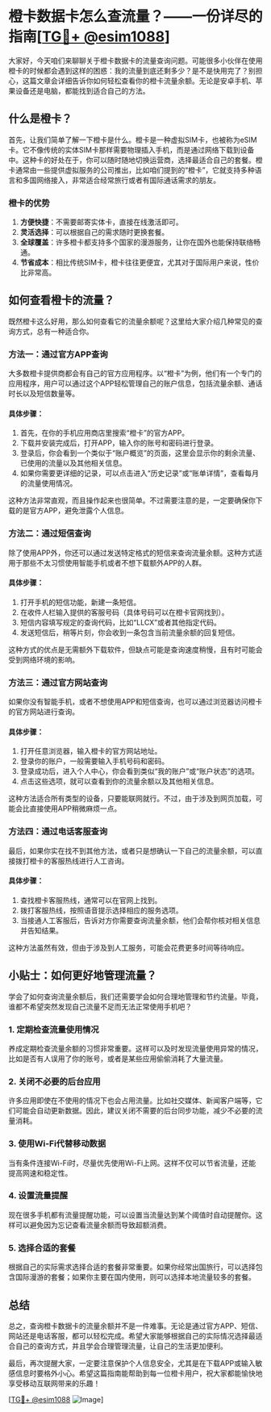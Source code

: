 # 橙卡数据卡怎么查流量？——一份详尽的指南[[TG💪+ @esim1088](https://t.me/s/esim1088)]

大家好，今天咱们来聊聊关于橙卡数据卡的流量查询问题。可能很多小伙伴在使用橙卡的时候都会遇到这样的困惑：我的流量到底还剩多少？是不是快用完了？别担心，这篇文章会详细告诉你如何轻松查看你的橙卡流量余额。无论是安卓手机、苹果设备还是电脑，都能找到适合自己的方法。

## 什么是橙卡？

首先，让我们简单了解一下橙卡是什么。橙卡是一种虚拟SIM卡，也被称为eSIM卡。它不像传统的实体SIM卡那样需要物理插入手机，而是通过网络下载到设备中。这种卡的好处在于，你可以随时随地切换运营商，选择最适合自己的套餐。橙卡通常由一些提供虚拟服务的公司推出，比如咱们提到的“橙卡”，它就支持多种语言和多国网络接入，非常适合经常旅行或者有国际通话需求的朋友。

### 橙卡的优势

1. **方便快捷**：不需要邮寄实体卡，直接在线激活即可。
2. **灵活选择**：可以根据自己的需求随时更换套餐。
3. **全球覆盖**：许多橙卡都支持多个国家的漫游服务，让你在国外也能保持联络畅通。
4. **节省成本**：相比传统SIM卡，橙卡往往更便宜，尤其对于国际用户来说，性价比非常高。

## 如何查看橙卡的流量？

既然橙卡这么好用，那么如何查看它的流量余额呢？这里给大家介绍几种常见的查询方式，总有一种适合你。

### 方法一：通过官方APP查询

大多数橙卡提供商都会有自己的官方应用程序。以“橙卡”为例，他们有一个专门的应用程序，用户可以通过这个APP轻松管理自己的账户信息，包括流量余额、通话时长以及短信数量等。

#### 具体步骤：
1. 首先，在你的手机应用商店里搜索“橙卡”的官方APP。
2. 下载并安装完成后，打开APP，输入你的账号和密码进行登录。
3. 登录后，你会看到一个类似于“账户概览”的页面，这里会显示你的剩余流量、已使用的流量以及其他相关信息。
4. 如果你需要更详细的记录，可以点击进入“历史记录”或“账单详情”，查看每月的流量使用情况。

这种方法非常直观，而且操作起来也很简单。不过需要注意的是，一定要确保你下载的是官方APP，避免泄露个人信息。

### 方法二：通过短信查询

除了使用APP外，你还可以通过发送特定格式的短信来查询流量余额。这种方式适用于那些不太习惯使用智能手机或者不想下载额外APP的人群。

#### 具体步骤：
1. 打开手机的短信功能，新建一条短信。
2. 在收件人栏输入提供的客服号码（具体号码可以在橙卡官网找到）。
3. 短信内容填写规定的查询代码，比如“LLCX”或者其他指定代码。
4. 发送短信后，稍等片刻，你会收到一条包含当前流量余额的回复短信。

这种方式的优点是无需额外下载软件，但缺点可能是查询速度稍慢，且有时可能会受到网络环境的影响。

### 方法三：通过官方网站查询

如果你没有智能手机，或者不想使用APP和短信查询，也可以通过浏览器访问橙卡的官方网站进行查询。

#### 具体步骤：
1. 打开任意浏览器，输入橙卡的官方网站地址。
2. 登录你的账户，一般需要输入手机号码和密码。
3. 登录成功后，进入个人中心，你会看到类似“我的账户”或“账户状态”的选项。
4. 点击这些选项，就可以查看到你的流量余额以及其他相关信息。

这种方法适合所有类型的设备，只要能联网就行。不过，由于涉及到网页加载，可能会比直接使用APP稍微麻烦一点。

### 方法四：通过电话客服查询

最后，如果你实在找不到其他方法，或者只是想确认一下自己的流量余额，可以直接拨打橙卡的客服热线进行人工咨询。

#### 具体步骤：
1. 查找橙卡客服热线，通常可以在官网上找到。
2. 拨打客服热线，按照语音提示选择相应的服务选项。
3. 当接通人工客服后，告诉对方你需要查询流量余额，他们会帮你核对相关信息并告知结果。

这种方法虽然有效，但由于涉及到人工服务，可能会花费更多时间等待响应。

## 小贴士：如何更好地管理流量？

学会了如何查询流量余额后，我们还需要学会如何合理地管理和节约流量。毕竟，谁都不希望突然发现自己流量不足而无法正常使用手机吧？

### 1. 定期检查流量使用情况

养成定期检查流量余额的习惯非常重要。这样可以及时发现流量使用异常的情况，比如是否有人误用了你的账号，或者是某些应用偷偷消耗了大量流量。

### 2. 关闭不必要的后台应用

许多应用即使在不使用的情况下也会占用流量。比如社交媒体、新闻客户端等，它们可能会自动更新数据。因此，建议关闭不需要的后台同步功能，减少不必要的流量消耗。

### 3. 使用Wi-Fi代替移动数据

当有条件连接Wi-Fi时，尽量优先使用Wi-Fi上网。这样不仅可以节省流量，还能提高网速和稳定性。

### 4. 设置流量提醒

现在很多手机都有流量提醒功能，可以设置当流量达到某个阈值时自动提醒你。这样可以避免因为忘记查看流量余额而导致超额消费。

### 5. 选择合适的套餐

根据自己的实际需求选择合适的套餐非常重要。如果你经常出国旅行，可以选择包含国际漫游的套餐；如果你主要在国内使用，则可以选择本地流量较多的套餐。

## 总结

总之，查询橙卡数据卡的流量余额并不是一件难事。无论是通过官方APP、短信、网站还是电话客服，都可以轻松完成。希望大家能够根据自己的实际情况选择最适合自己的查询方式，并且学会合理管理流量，让自己的生活更加便利。

最后，再次提醒大家，一定要注意保护个人信息安全，尤其是在下载APP或输入敏感信息时要格外小心。希望这篇指南能帮助到每一位橙卡用户，祝大家都能愉快地享受移动互联网带来的乐趣！

[[TG💪+ @esim1088](https://t.me/s/esim1088) ![Image](https://i.postimg.cc/4NQfJmqS/Snipaste-2025-05-13-00-14-12.png)]
